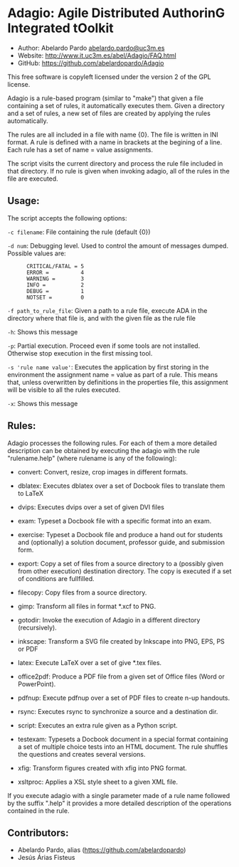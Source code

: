 Adagio: Agile Distributed AuthorinG Integrated tOolkit
======================================================

* Author:   Abelardo Pardo <abelardo.pardo@uc3m.es>
* Website:   <http://www.it.uc3m.es/abel/Adagio/FAQ.html>
* GitHub:    <https://github.com/abelardopardo/Adagio>

This free software is copyleft licensed under the version 2 of the GPL license.

Adagio is a rule-based program (similar to "make") that given a file
containing a set of rules, it automatically executes them. Given a directory
and a set of rules, a new set of files are created by applying the rules
automatically.

The rules are all included in a file with name {0}. The file is
written in INI format. A rule is defined with a name in brackets at the
begining of a line. Each rule has a set of name = value assignments.

The script visits the current directory and process the rule file included
in that directory. If no rule is given when invoking adagio, all of the
rules in the file are executed.

Usage:
------

The script accepts the following options:

  `-c filename`: File containing the rule (default {0})

  `-d num`: Debugging level. Used to control the amount of messages
   dumped. Possible values are:

          CRITICAL/FATAL = 5
          ERROR =          4
          WARNING =        3
          INFO =           2
          DEBUG =          1
          NOTSET =         0

  `-f path_to_rule_file`: Given a path to a rule file, execute ADA in the
   directory where that file is, and with the given file as the rule file

  `-h`: Shows this message

  `-p`: Partial execution. Proceed even if some tools are not
      installed. Otherwise stop execution in the first missing tool.

  `-s 'rule name value'`: Executes the application by first storing in the
                   environment the assignment name = value as part of a
                   rule. This means that, unless overwritten by definitions
                   in the properties file, this assignment will be visible
                   to all the rules executed.

  `-x`: Shows this message

Rules:
------

Adagio processes the following rules. For each of them a more detailed
description can be obtained by executing the adagio with the rule
"rulename.help" (where rulename is any of the following):

* convert: Convert, resize, crop images in different formats.

* dblatex: Executes dblatex over a set of Docbook files to translate them
  to LaTeX

* dvips: Executes dvips over a set of given DVI files

* exam: Typeset a Docbook file with a specific format into an exam.

* exercise: Typeset a Docbook file and produce a hand out for students and
  (optionally) a solution document, professor guide, and submission form.

* export: Copy a set of files from a source directory to a (possibly given
  from other execution) destination directory. The copy is executed if a
  set of conditions are fullfilled.

* filecopy: Copy files from a source directory.

* gimp: Transform all files in format *.xcf to PNG.

* gotodir: Invoke the execution of Adagio in a different directory
  (recursively).

* inkscape: Transform a SVG file created by Inkscape into PNG, EPS, PS or
  PDF

* latex: Execute LaTeX over a set of give *.tex files.

* office2pdf: Produce a PDF file from a given set of Office files (Word or
  PowerPoint).

* pdfnup: Execute pdfnup over a set of PDF files to create n-up handouts.

* rsync: Executes rsync to synchronize a source and a destination dir.

* script: Executes an extra rule given as a Python script.

* testexam: Typesets a Docbook document in a special format containing a
  set of multiple choice tests into an HTML document. The rule shuffles
  the questions and creates several versions.

* xfig: Transform figures created with xfig into PNG format.

* xsltproc: Applies a XSL style sheet to a given XML file.

If you execute adagio with a single parameter made of a rule name followed
by the suffix ".help" it provides a more detailed description of the
operations contained in the rule.

Contributors:
-------------

* Abelardo Pardo, alias (https://github.com/abelardopardo)
* Jesús Árias Fisteus


